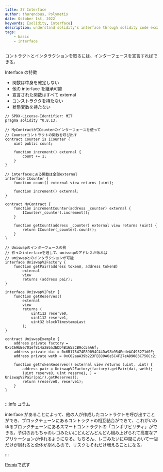 ```yaml
---
title: 27 Interface
author: thurendous, Polymetis
date: October 1st, 2022
keywords: [solidity, interface]
description: understand solidity's interface through solidity code excample
tags:
    - basic
    - interface
---
```


コントラクトとインタラクションを取るには、インターフェースを宣言すればできる。

Interface の特徴

-   関数は中身を確定しない
-   他の interface を継承可能
-   宣言された関数はすべて external
-   コンストラクタを持たない
-   状態変数を持たない

```sol
// SPDX-License-Identifier: MIT
pragma solidity ^0.8.13;

// MyContractがICounterのインターフェースを使って
// Counterコントラクトの関数を呼び出す
contract Counter is ICounter {
    uint public count;

    function increment() external {
        count += 1;
    }
}

// interfaceにある関数は全部external
interface ICounter {
    function count() external view returns (uint);

    function increment() external;
}

contract MyContract {
    function incrementCounter(address _counter) external {
        ICounter(_counter).increment();
    }

    function getCount(address _counter) external view returns (uint) {
        return ICounter(_counter).count();
    }
}

// Uniswapのインターフェースの例
// 作ったinterfaceを通して、uniswapのアドレスがあれば
// uniswapとのインタラクションが可能
interface UniswapV2Factory {
    function getPair(address tokenA, address tokenB)
        external
        view
        returns (address pair);
}

interface UniswapV2Pair {
    function getReserves()
        external
        view
        returns (
            uint112 reserve0,
            uint112 reserve1,
            uint32 blockTimestampLast
        );
}

contract UniswapExample {
    address private factory = 0x5C69bEe701ef814a2B6a3EDD4B1652CB9cc5aA6f;
    address private dai = 0x6B175474E89094C44Da98b954EedeAC495271d0F;
    address private weth = 0xC02aaA39b223FE8D0A0e5C4F27eAD9083C756Cc2;

    function getTokenReserves() external view returns (uint, uint) {
        address pair = UniswapV2Factory(factory).getPair(dai, weth);
        (uint reserve0, uint reserve1, ) = UniswapV2Pair(pair).getReserves();
        return (reserve0, reserve1);
    }
}


```

:::info コラム

interface があることによって、他の人が作成したコントラクトを呼び出すことができ、ブロックチェーンにあるコントラクトの相互結合ができて、これがいわゆるブロックチェーンにあるスマートコントラクトの「コンポザビリティ」ができる。子供のおもちゃのレゴみたいにどんどんどんどん組み上げられて高度なアプリケーションが作れるようになる。もちろん、レゴみたいに中間において一個だけが崩れると全体が崩れるので、リスクもそれだけ増えることになる。

:::

[Remix](https://remix.ethereum.org/)で試す
